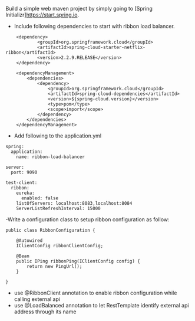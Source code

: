 

Build a simple web maven project by simply going to [Spring Initializr]https://start.spring.io.

- Include following dependencies to start with ribbon load balancer.
```
	<dependency>
			<groupId>org.springframework.cloud</groupId>
			<artifactId>spring-cloud-starter-netflix-ribbon</artifactId>
			<version>2.2.9.RELEASE</version>
	</dependency>
	
	<dependencyManagement>
		<dependencies>
			<dependency>
				<groupId>org.springframework.cloud</groupId>
				<artifactId>spring-cloud-dependencies</artifactId>
				<version>${spring-cloud.version}</version>
				<type>pom</type>
				<scope>import</scope>
			</dependency>
		</dependencies>
	</dependencyManagement>
```

- Add following to the application.yml
```
spring:
  application:
    name: ribbon-load-balancer
 
server:
  port: 9090
 
test-client:
  ribbon:
    eureka:
      enabled: false
    listOfServers: localhost:8083,localhost:8084
    ServerListRefreshInterval: 15000
```

	
	
-Write a configuration class to setup ribbon configuration as follow:
```
public class RibbonConfiguration {

	@Autowired
    IClientConfig ribbonClientConfig;
 
    @Bean
    public IPing ribbonPing(IClientConfig config) {
        return new PingUrl();
    }
 
}
```

- use @RibbonClient annotation to enable ribbon configuration while calling external api
- use @LoadBalanced annotation to let RestTemplate identify external api address through its name